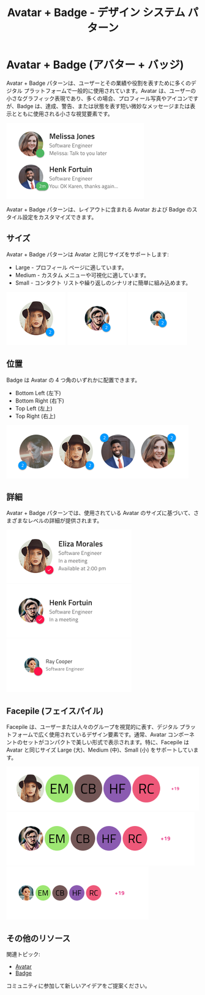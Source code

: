 ﻿---
title: Avatar + Badge - デザイン システム パターン
_description: Avatar + Badge パターン コンポーネントは通知およびアラートを表示するために Avatar およびその前に Badge を使用します。
_keywords: デザイン システム, デザイン システム UX, UI キット, Figma, Ignite UI for Angular, Angular, Angular デザイン システム, Figma からコードをエクスポート, Angular 用のデザイン キット, Figma HTML, Figma to HTML, Figma UI キット
_language: ja
---

# Avatar + Badge (アバター + バッジ)

Avatar + Badge パターンは、ユーザーとその業績や役割を表すために多くのデジタル プラットフォームで一般的に使用されています。Avatar は、ユーザーの小さなグラフィック表現であり、多くの場合、プロフィール写真やアイコンですが、Badge は、達成、警告、または状態を表す短い微妙なメッセージまたは表示とともに使用される小さな視覚要素です。

<img class="responsive-img" src="../images/avatar_badge_demo.png" srcset="../images/avatar_badge_demo@2x.png 2x" />

Avatar + Badge パターンは、レイアウトに含まれる Avatar および Badge のスタイル設定をカスタマイズできます。

## サイズ

Avatar + Badge パターンは Avatar と同じサイズをサポートします:

- Large - プロフィール ページに適しています。
- Medium - カスタム メニューや可視化に適しています。
- Small - コンタクト リストや繰り返しのシナリオに簡単に組み込めます。

<img class="responsive-img" src="../images/avatar_badge_large.png" srcset="../images/avatar_badge_large@2x.png 2x" />
<img class="responsive-img" src="../images/avatar_badge_medium.png" srcset="../images/avatar_badge_medium@2x.png 2x" />
<img class="responsive-img" src="../images/avatar_badge_small.png" srcset="../images/avatar_badge_small@2x.png 2x" />

## 位置

Badge は Avatar の 4 つ角のいずれかに配置できます。

- Bottom Left (左下)
- Bottom Right (右下)
- Top Left (左上)
- Top Right (右上)

<img class="responsive-img" src="../images/avatar_badge_position.png" srcset="../images/avatar_badge_position@2x.png 2x" />

## 詳細

Avatar + Badge パターンでは、使用されている Avatar のサイズに基づいて、さまざまなレベルの詳細が提供されます。

<img class="responsive-img" src="../images/avatar_badge_details_large.png" srcset="../images/avatar_badge_details_large@2x.png 2x" />
<img class="responsive-img" src="../images/avatar_badge_details_medium.png" srcset="../images/avatar_badge_details_medium@2x.png 2x" />
<img class="responsive-img" src="../images/avatar_badge_details_small.png" srcset="../images/avatar_badge_details_small@2x.png 2x" />

## Facepile (フェイスパイル)

Facepile は、ユーザーまたは人々のグループを視覚的に表す、デジタル プラットフォームで広く使用されているデザイン要素です。通常、Avatar コンポーネントのセットがコンパクトで美しい形式で表示されます。特に、Facepile は Avatar と同じサイズ Large (大)、Medium (中)、Small (小) をサポートしています。

<img class="responsive-img" src="../images/avatar_facepile_large.png" srcset="../images/avatar_facepile_large@2x.png 2x" />
<img class="responsive-img" src="../images/avatar_facepile_medium.png" srcset="../images/avatar_facepile_medium@2x.png 2x" />
<img class="responsive-img" src="../images/avatar_facepile_small.png" srcset="../images/avatar_facepile_small@2x.png 2x" />

## その他のリソース

関連トピック:

- [Avatar](../components/avatar.md)
- [Badge](../components/badge.md)

コミュニティに参加して新しいアイデアをご提案ください。
